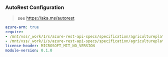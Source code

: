 ### AutoRest Configuration

> see https://aka.ms/autorest

``` yaml
azure-arm: true
require:
- /mnt/vss/_work/1/s/azure-rest-api-specs/specification/agricultureplatform/resource-manager/readme.md
- /mnt/vss/_work/1/s/azure-rest-api-specs/specification/agricultureplatform/resource-manager/readme.go.md
license-header: MICROSOFT_MIT_NO_VERSION
module-version: 0.1.0

```